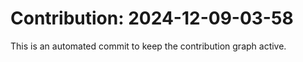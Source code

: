 # Contribution: 2024-12-09-03-58
This is an automated commit to keep the contribution graph active.
